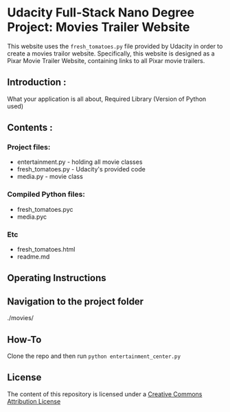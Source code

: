 # Udacity Full-Stack Nano Degree Project: Movies Trailer Website

This website uses the `fresh_tomatoes.py` file provided by Udacity in order
to create a movies trailor website. Specifically, this website is designed as
a Pixar Movie Trailer Website, containing links to all Pixar movie trailers.


## Introduction :
What your application is all about,
Required Library (Version of Python used)

## Contents :
### Project files:
- entertainment.py - holding all movie classes
- fresh_tomatoes.py - Udacity's provided code
- media.py - movie class

### Compiled Python files:
- fresh_tomatoes.pyc
- media.pyc
 
### Etc
- fresh_tomatoes.html
- readme.md

## Operating Instructions
## Navigation to the project folder
./movies/

## How-To
Clone the repo and then run	`python entertainment_center.py`


## License

The content of this repository is licensed under a
[Creative Commons Attribution License](http://creativecommons.org/licenses/by/3.0/us/)